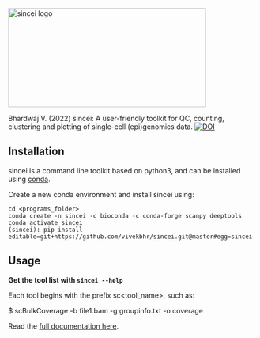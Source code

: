 
<img src="./docs/images/sincei.png" alt="sincei logo" style="height: 200px; width:400px;"/>

Bhardwaj V. (2022) sincei: A user-friendly toolkit for QC, counting, clustering and plotting of single-cell (epi)genomics data. [![DOI](https://zenodo.org/badge/271841139.svg)](https://zenodo.org/badge/latestdoi/271841139)



## Installation

sincei is a command line toolkit based on python3, and can be installed using [conda](https://conda.io/projects/conda/en/latest/user-guide/install/index.html).

Create a new conda environment and install sincei using:

```
cd <programs_folder>
conda create -n sincei -c bioconda -c conda-forge scanpy deeptools
conda activate sincei
(sincei): pip install --editable=git+https://github.com/vivekbhr/sincei.git@master#egg=sincei
```

## Usage

**Get the tool list with `sincei --help`**

Each tool begins with the prefix sc<tool_name>, such as:

 $ scBulkCoverage -b file1.bam -g groupinfo.txt -o coverage

Read the [full documentation here]().
